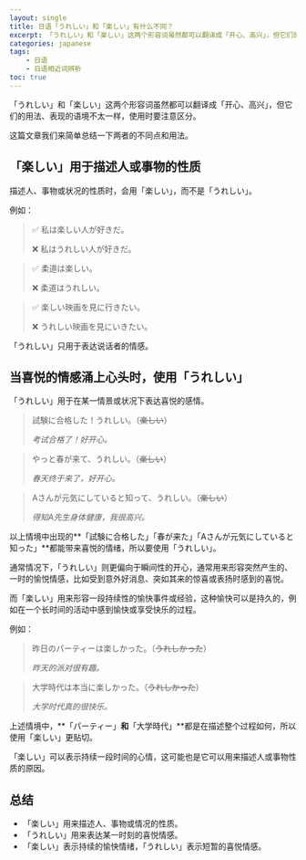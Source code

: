 ```yaml
---
layout: single
title: 日语「うれしい」和「楽しい」有什么不同？
excerpt: 「うれしい」和「楽しい」这两个形容词虽然都可以翻译成「开心、高兴」，但它们的用法、表现的语境不太一样，使用时要注意区分。
categories: japanese
tags:
    - 日语
    - 日语相近词辨析
toc: true
---
```


「うれしい」和「楽しい」这两个形容词虽然都可以翻译成「开心、高兴」，但它们的用法、表现的语境不太一样，使用时要注意区分。

这篇文章我们来简单总结一下两者的不同点和用法。

## 「楽しい」用于描述人或事物的性质

描述人、事物或状况的性质时，会用「楽しい」，而不是「うれしい」。

例如：

> ✅ 私は楽しい人が好きだ。 
>
> ❌ 私はうれしい人が好きだ。

> ✅ 柔道は楽しい。 
>
> ❌ 柔道はうれしい。

> ✅ 楽しい映画を見に行きたい。
>
> ❌ うれしい映画を見にいきたい。

「うれしい」只用于表达说话者的情感。

## 当喜悦的情感涌上心头时，使用「うれしい」

「うれしい」用于在某一情景或状况下表达喜悦的感情。

> 試験に合格した！うれしい。（~~楽しい~~）
>
> *考试合格了！好开心。*

> やっと春が来て、うれしい。（~~楽しい~~）
>
> *春天终于来了，好开心。*

> Aさんが元気にしていると知って、うれしい。（~~楽しい~~）
>
> *得知A先生身体健康，我很高兴。*

以上情境中出现的**「試験に合格した」「春が来た」「Aさんが元気にしていると知った」**都能带来喜悦的情绪，所以要使用「うれしい」。

通常情况下，「うれしい」则更偏向于瞬间性的开心，通常用来形容突然产生的、一时的愉悦情感，比如受到意外好消息、突如其来的惊喜或表扬时感到的喜悦。

而「楽しい」用来形容一段持续性的愉快事件或经验，这种愉快可以是持久的，例如在一个长时间的活动中感到愉快或享受快乐的过程。

例如：

> 昨日のパーティーは楽しかった。（~~うれしかった~~）
>
> *昨天的派对很有趣。*

> 大学時代は本当に楽しかった。（~~うれしかった~~）
>
> *大学时代真的很快乐。*

上述情境中，**「パーティー」**和**「大学時代」**都是在描述整个过程如何，所以使用「楽しい」更贴切。

「楽しい」可以表示持续一段时间的心情，这可能也是它可以用来描述人或事物性质的原因。

## 总结

* 「楽しい」用来描述人、事物或情况的性质。
* 「うれしい」用来表达某一时刻的喜悦情感。
* 「楽しい」表示持续的愉快情绪，「うれしい」表示短暂的喜悦情感。

